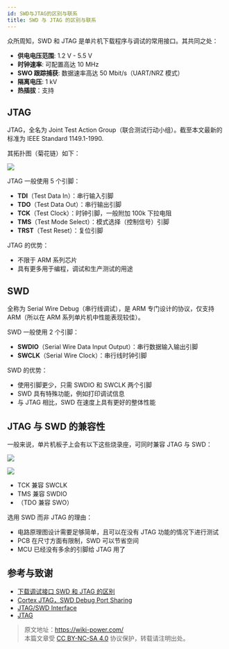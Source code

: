 ```yaml
---
id: SWD与JTAG的区别与联系
title: SWD 与 JTAG 的区别与联系
---
```


众所周知，SWD 和 JTAG 是单片机下载程序与调试的常用接口。其共同之处：

- **供电电压范围**: 1.2 V - 5.5 V
- **时钟速率**: 可配置高达 10 MHz
- **SWO 跟踪捕获**: 数据速率高达 50 Mbit/s（UART/NRZ 模式）
- **隔离电压**: 1 kV
- **热插拔**：支持

## JTAG

JTAG，全名为 Joint Test Action Group（联合测试行动小组）。截至本文最新的标准为 IEEE Standard 1149.1-1990.

其拓扑图（菊花链）如下：

![](https://wiki-media-1253965369.cos.ap-guangzhou.myqcloud.com/img/20210209191921.png)

JTAG 一般使用 5 个引脚：

- **TDI**（Test Data In）：串行输入引脚
- **TDO**（Test Data Out）：串行输出引脚
- **TCK**（Test Clock）：时钟引脚，一般附加 100k 下拉电阻
- **TMS**（Test Mode Select）：模式选择（控制信号）引脚
- **TRST**（Test Reset）：复位引脚

JTAG 的优势：

- 不限于 ARM 系列芯片
- 具有更多用于编程，调试和生产测试的用途

## SWD

全称为 Serial Wire Debug（串行线调试），是 ARM 专门设计的协议，仅支持 ARM（所以在 ARM 系列单片机中性能表现较佳）。

SWD 一般使用 2 个引脚：

- **SWDIO**（Serial Wire Data Input Output）：串行数据输入输出引脚
- **SWCLK**（Serial Wire Clock）：串行线时钟引脚

SWD 的优势：

- 使用引脚更少，只需 SWDIO 和 SWCLK 两个引脚
- SWD 具有特殊功能，例如打印调试信息
- 与 JTAG 相比，SWD 在速度上具有更好的整体性能

## JTAG 与 SWD 的兼容性

一般来说，单片机板子上会有以下这些烧录座，可同时兼容 JTAG 与 SWD：

![](https://wiki-media-1253965369.cos.ap-guangzhou.myqcloud.com/img/20210210122923.jpg)

![](https://wiki-media-1253965369.cos.ap-guangzhou.myqcloud.com/img/20210210123714.png)

- TCK 兼容 SWCLK
- TMS 兼容 SWDIO
- （TDO 兼容 SWO）

选用 SWD 而非 JTAG 的理由：

- 电路原理图设计需要足够简单，且可以在没有 JTAG 功能的情况下进行测试
- PCB 在尺寸方面有限制，SWD 可以节省空间
- MCU 已经没有多余的引脚给 JTAG 用了

## 参考与致谢

- [下载调试接口 SWD 和 JTAG 的区别](https://mp.weixin.qq.com/s/MW57t266yvv6TOweeFEUVA)
- [Cortex JTAG，SWD Debug Port Sharing](https://southlife.tistory.com/107)
- [JTAG/SWD Interface](https://www.keil.com/support/man/docs/ulinkplus/ulinkplus_jtagswd_interface.htm)
- [JTAG](https://en.wikipedia.org/wiki/JTAG)

> 原文地址：<https://wiki-power.com/>  
> 本篇文章受 [CC BY-NC-SA 4.0](https://creativecommons.org/licenses/by/4.0/deed.zh) 协议保护，转载请注明出处。
